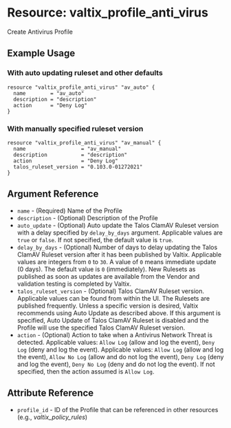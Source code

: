 # Resource: valtix_profile_anti_virus
Create Antivirus Profile

## Example Usage

### With auto updating ruleset and other defaults
```hcl
resource "valtix_profile_anti_virus" "av_auto" {
  name        = "av_auto"
  description = "description"
  action      = "Deny Log"
}
```

### With manually specified ruleset version
```hcl
resource "valtix_profile_anti_virus" "av_manual" {
  name                  = "av_manual"
  description           = "description"
  action                = "Deny Log"
  talos_ruleset_version = "0.103.0-01272021"
}
```

## Argument Reference
* `name` - (Required) Name of the Profile
* `description` - (Optional) Description of the Profile
* `auto_update` - (Optional) Auto update the Talos ClamAV Ruleset version with a delay specified by `delay_by_days` argument. Applicable values are `true` or `false`.  If not specified, the default value is `true`.
* `delay_by_days` - (Optional) Number of days to delay updating the Talos ClamAV Ruleset version after it has been published by Valtix. Applicable values are integers from `0` to `30`.  A value of `0` means immediate update (0 days). The default value is `0` (immediately). New Rulesets as published as soon as updates are available from the Vendor and validation testing is completed by Valtix.
* `talos_ruleset_version` - (Optional) Talos ClamAV Ruleset version. Applicable values can be found from within the UI. The Rulesets are published frequently. Unless a specific version is desired, Valtix recommends using Auto Update as described above. If this argument is specified, Auto Update of Talos ClamAV Ruleset is disabled and the Profile will use the specified Talos ClamAV Ruleset version.
* `action` - (Optional) Action to take when a Antivirus Network Threat is detected. Applicable values: `Allow Log` (allow and log the event), `Deny Log` (deny and log the event). Applicable values: `Allow Log` (allow and log the event), `Allow No Log` (allow and do not log the event), `Deny Log` (deny and log the event), `Deny No Log` (deny and do not log the event). If not specified, then the action assumed is `Allow Log`.

## Attribute Reference
* `profile_id` - ID of the Profile that can be referenced in other resources (e.g., *valtix_policy_rules*)